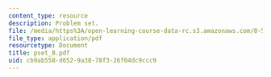 ```yaml
---
content_type: resource
description: Problem set.
file: /media/https%3A/open-learning-course-data-rc.s3.amazonaws.com/8-511-theory-of-solids-i-fall-2004/cb9ab558d6529a3878f326f04dc9ccc9_pset_8.pdf
file_type: application/pdf
resourcetype: Document
title: pset_8.pdf
uid: cb9ab558-d652-9a38-78f3-26f04dc9ccc9
---
```

